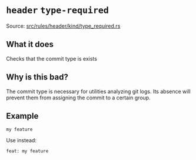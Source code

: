 # `header` `type-required`

Source: [src/rules/header/kind/type_required.rs](../../src/rules/header/kind/type_required.rs)

## What it does
Checks that the commit type is exists

## Why is this bad?
The commit type is necessary for utilities analyzing git logs.
Its absence will prevent them from assigning the commit to a certain group.

## Example
```git-commit
my feature
```

Use instead:
```git-commit
feat: my feature
```
